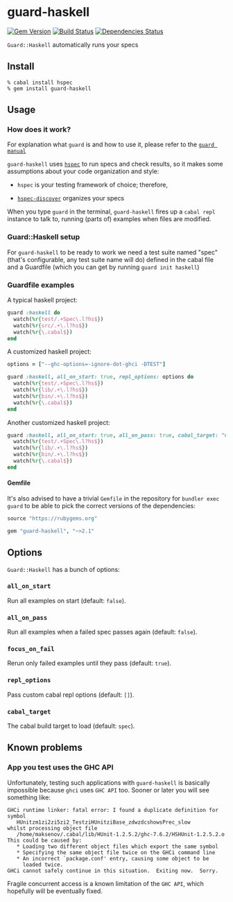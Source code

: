 guard-haskell
=============
[![Gem Version](https://badge.fury.io/rb/guard-haskell.png)](http://badge.fury.io/rb/guard-haskell)
[![Build Status](https://secure.travis-ci.org/supki/guard-haskell.png?branch=master)](http://travis-ci.org/supki/guard-haskell)
[![Dependencies Status](https://gemnasium.com/supki/guard-haskell.png)](https://gemnasium.com/supki/guard-haskell)

`Guard::Haskell` automatically runs your specs

Install
-------

```shell
% cabal install hspec
% gem install guard-haskell
```

Usage
-----

### How does it work?

For explanation what `guard` is and how to use it, please refer to the [`guard manual`][0]

`guard-haskell` uses [`hspec`][1] to run specs and check results, so it makes
some assumptions about your code organization and style:

  * `hspec` is your testing framework of choice; therefore,

  * [`hspec-discover`][2] organizes your specs

When you type `guard` in the terminal, `guard-haskell` fires up a `cabal repl` instance
to talk to, running (parts of) examples when files are modified.

### Guard::Haskell setup

For `guard-haskell` to be ready to work we need a test suite named "spec" (that's
configurable, any test suite name will do) defined in the cabal file and a Guardfile
(which you can get by running `guard init haskell`)

### Guardfile examples

A typical haskell project:

```ruby
guard :haskell do
  watch(%r{test/.+Spec\.l?hs$})
  watch(%r{src/.+\.l?hs$})
  watch(%r{\.cabal$})
end
```

A customized haskell project:

```ruby
options = ["--ghc-options=-ignore-dot-ghci -DTEST"]

guard :haskell, all_on_start: true, repl_options: options do
  watch(%r{test/.+Spec\.l?hs$})
  watch(%r{lib/.+\.l?hs$})
  watch(%r{bin/.+\.l?hs$})
  watch(%r{\.cabal$})
end
```

Another customized haskell project:

```ruby
guard :haskell, all_on_start: true, all_on_pass: true, cabal_target: "not-spec" do
  watch(%r{test/.+Spec\.l?hs$})
  watch(%r{lib/.+\.l?hs$})
  watch(%r{bin/.+\.l?hs$})
  watch(%r{\.cabal$})
end
```

#### Gemfile

It's also advised to have a trivial `Gemfile` in the repository for
`bundler exec guard` to be able to pick the correct versions of the dependencies:

```ruby
source "https://rubygems.org"

gem "guard-haskell", "~>2.1"
```

Options
-------

`Guard::Haskell` has a bunch of options:

### `all_on_start`

Run all examples on start (default: `false`).

### `all_on_pass`

Run all examples when a failed spec passes again (default: `false`).

### `focus_on_fail`

Rerun only failed examples until they pass (default: `true`).

### `repl_options`

Pass custom cabal repl options (default: `[]`).

### `cabal_target`

The cabal build target to load (default: `spec`).

Known problems
--------------

### App you test uses the GHC API

Unfortunately, testing such applications with `guard-haskell` is basically impossible
because `ghci` uses `GHC API` too.  Sooner or later you will see something like:

```
GHCi runtime linker: fatal error: I found a duplicate definition for symbol
   HUnitzm1zi2zi5zi2_TestziHUnitziBase_zdwzdcshowsPrec_slow
whilst processing object file
   /home/maksenov/.cabal/lib/HUnit-1.2.5.2/ghc-7.6.2/HSHUnit-1.2.5.2.o
This could be caused by:
   * Loading two different object files which export the same symbol
   * Specifying the same object file twice on the GHCi command line
   * An incorrect `package.conf' entry, causing some object to be
     loaded twice.
GHCi cannot safely continue in this situation.  Exiting now.  Sorry.
```

Fragile concurrent access is a known limitation of the `GHC API`, which hopefully will be eventually fixed.

  [0]: https://github.com/guard/guard#readme
  [1]: http://hspec.github.io/
  [2]: http://hspec.github.io/hspec-discover.html
